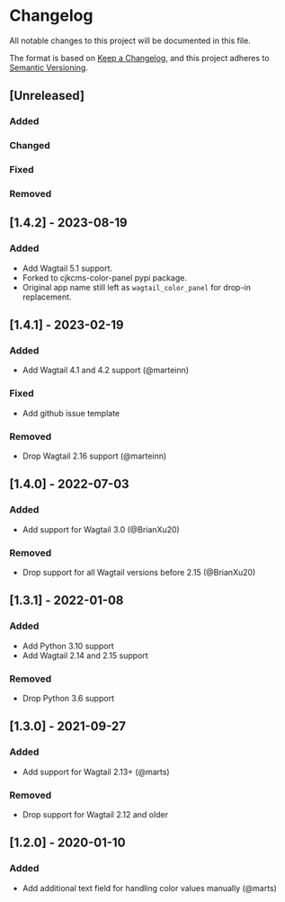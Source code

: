 # Changelog
All notable changes to this project will be documented in this file.

The format is based on [Keep a Changelog](https://keepachangelog.com/en/1.0.0/),
and this project adheres to [Semantic Versioning](https://semver.org/spec/v2.0.0.html).

## [Unreleased]
### Added
### Changed
### Fixed
### Removed

## [1.4.2] - 2023-08-19
### Added
- Add Wagtail 5.1 support.
- Forked to cjkcms-color-panel pypi package.
- Original app name still left as `wagtail_color_panel` for drop-in replacement.

## [1.4.1] - 2023-02-19
### Added
- Add Wagtail 4.1 and 4.2 support (@marteinn)

### Fixed
- Add github issue template

### Removed
- Drop Wagtail 2.16 support (@marteinn)

## [1.4.0] - 2022-07-03
### Added
- Add support for Wagtail 3.0 (@BrianXu20)

### Removed
- Drop support for all Wagtail versions before 2.15 (@BrianXu20)

## [1.3.1] - 2022-01-08
### Added
- Add Python 3.10 support
- Add Wagtail 2.14 and 2.15 support

### Removed
- Drop Python 3.6 support

## [1.3.0] - 2021-09-27
### Added
- Add support for Wagtail 2.13+ (@marts)

### Removed
- Drop support for Wagtail 2.12 and older

## [1.2.0] - 2020-01-10
### Added
- Add additional text field for handling color values manually (@marts)
